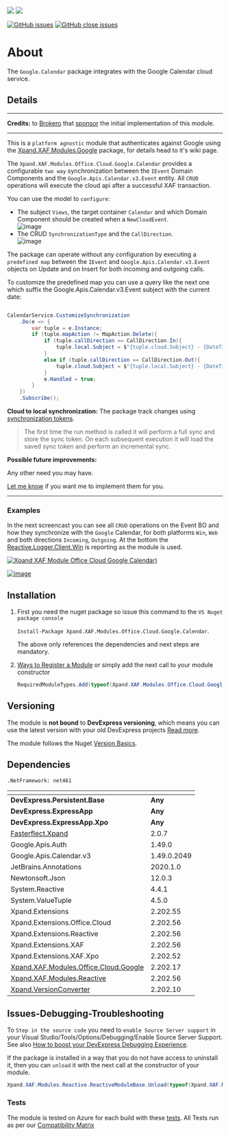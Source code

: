 ![](https://xpandshields.azurewebsites.net/nuget/v/Xpand.XAF.Modules.Office.Cloud.Google.Calendar.svg?&style=flat) ![](https://xpandshields.azurewebsites.net/nuget/dt/Xpand.XAF.Modules.Office.Cloud.Google.Calendar.svg?&style=flat)

[![GitHub issues](https://xpandshields.azurewebsites.net/github/issues/eXpandFramework/expand/Office.Cloud.Google.Calendar.svg)](https://github.com/eXpandFramework/eXpand/issues?utf8=%E2%9C%93&q=is%3Aissue+is%3Aopen+sort%3Aupdated-desc+label%3AStandalone_xaf_modules+label%3AOffice.Cloud.Google.Calendar) [![GitHub close issues](https://xpandshields.azurewebsites.net/github/issues-closed/eXpandFramework/eXpand/Office.Cloud.Google.Calendar.svg)](https://github.com/eXpandFramework/eXpand/issues?utf8=%E2%9C%93&q=is%3Aissue+is%3Aclosed+sort%3Aupdated-desc+label%3AStandalone_XAF_Modules+label%3AOffice.Cloud.Google.Calendar)
# About 

The `Google.Calendar` package integrates with the Google Calendar cloud service.

## Details

---

**Credits:** to [Brokero](https://www.brokero.ch/de/startseite/) that [sponsor](https://github.com/sponsors/apobekiaris) the initial implementation of this module.

---

This is a `platform agnostic` module that authenticates against Google using the [Xpand.XAF.Modules.Google](https://github.com/eXpandFramework/DevExpress.XAF/tree/master/src/Modules/Office.Cloud.Google) package, for details head to it's wiki page.

The `Xpand.XAF.Modules.Office.Cloud.Google.Calendar` provides a configurable `two way` synchronization between the `IEvent` Domain Components and the `Google.Apis.Calendar.v3.Event` entity.
All `CRUD` operations will execute the cloud api after a successful XAF transaction. 

You can use the model to `configure`:

* The subject `Views`, the target container `Calendar` and which Domain Component should be created when a `NewCloudEvent`.</br>
![image](https://user-images.githubusercontent.com/159464/93872067-48a30480-fcd8-11ea-92c7-3512999e53e9.png)
* The CRUD `SynchronizationType` and the `CallDirection`.</br>
![image](https://user-images.githubusercontent.com/159464/93872150-6a03f080-fcd8-11ea-92b0-2289b38032d4.png)



The package can operate without any configuration by executing a `predefined map` between the `IEvent` and `Google.Apis.Calendar.v3.Event` objects on Update and on Insert for both incoming and outgoing calls.

To customize the predefined map you can use a query like the next one which suffix the Google.Apis.Calendar.v3.Event subject with the current date:

```cs

CalendarService.CustomizeSynchronization
    .Do(e => {
        var tuple = e.Instance;
        if (tuple.mapAction != MapAction.Delete){
            if (tuple.callDirection == CallDirection.In){
                tuple.local.Subject = $"{tuple.cloud.Subject} - {DateTime.Now}";
            }
            else if (tuple.callDirection == CallDirection.Out){
                tuple.cloud.Subject = $"{tuple.local.Subject} - {DateTime.Now}";
            }
            e.Handled = true;
        }
    })
    .Subscribe();
```

**Cloud to local synchronization:**
The package track changes using [synchronization tokens](https://developers.google.com/calendar/v3/sync).


> The first time the run method is called it will perform a full sync and store the sync token. On each subsequent execution it will load the saved sync token and perform an incremental sync.


**Possible future improvements:**

Any other need you may have.

[Let me know](https://github.com/sponsors/apobekiaris) if you want me to implement them for you.

---

### Examples

In the next screencast you can see all `CRUD` operations on the Event BO and how they synchronize with the `Google` Calendar, for both platforms `Win`, `Web` and both directions `Incoming`, `Outgoing`. At the bottom the [Reactive.Logger.Client.Win](https://github.com/eXpandFramework/DevExpress.XAF/tree/master/src/Modules/Reactive.Logger.Client.Win) is reporting as the module is used.

<twitter>

[![Xpand XAF Module Office Cloud Google Calendar](https://user-images.githubusercontent.com/159464/94122039-ba0ac080-fe5a-11ea-8723-a973fd1e2852.gif))
](https://youtu.be/kch5gduu0FQ)

</twitter>

[![image](https://user-images.githubusercontent.com/159464/87556331-2fba1980-c6bf-11ea-8a10-e525dda86364.png)](https://youtu.be/kch5gduu0FQ)


## Installation 
1. First you need the nuget package so issue this command to the `VS Nuget package console` 

   `Install-Package Xpand.XAF.Modules.Office.Cloud.Google.Calendar`.

    The above only references the dependencies and next steps are mandatory.

2. [Ways to Register a Module](https://documentation.devexpress.com/eXpressAppFramework/118047/Concepts/Application-Solution-Components/Ways-to-Register-a-Module)
or simply add the next call to your module constructor
    ```cs
    RequiredModuleTypes.Add(typeof(Xpand.XAF.Modules.Office.Cloud.Google.CalendarModule));
    ```
## Versioning
The module is **not bound** to **DevExpress versioning**, which means you can use the latest version with your old DevExpress projects [Read more](https://github.com/eXpandFramework/XAF/tree/master/tools/Xpand.VersionConverter).

The module follows the Nuget [Version Basics](https://docs.Google.com/en-us/nuget/reference/package-versioning#version-basics).
## Dependencies
`.NetFramework: net461`

|<!-- -->|<!-- -->
|----|----
|**DevExpress.Persistent.Base**|**Any**
 |**DevExpress.ExpressApp**|**Any**
 |**DevExpress.ExpressApp.Xpo**|**Any**
|[Fasterflect.Xpand](https://github.com/eXpandFramework/Fasterflect)|2.0.7
 |Google.Apis.Auth|1.49.0
 |Google.Apis.Calendar.v3|1.49.0.2049
 |JetBrains.Annotations|2020.1.0
 |Newtonsoft.Json|12.0.3
 |System.Reactive|4.4.1
 |System.ValueTuple|4.5.0
 |Xpand.Extensions|2.202.55
 |Xpand.Extensions.Office.Cloud|2.202.56
 |Xpand.Extensions.Reactive|2.202.56
 |Xpand.Extensions.XAF|2.202.56
 |Xpand.Extensions.XAF.Xpo|2.202.52
 |[Xpand.XAF.Modules.Office.Cloud.Google](https://github.com/eXpandFramework/DevExpress.XAF/tree/master/src/Modules/Xpand.XAF.Modules.Office.Cloud.Google)|2.202.17
 |[Xpand.XAF.Modules.Reactive](https://github.com/eXpandFramework/DevExpress.XAF/tree/master/src/Modules/Xpand.XAF.Modules.Reactive)|2.202.56
 |[Xpand.VersionConverter](https://github.com/eXpandFramework/DevExpress.XAF/tree/master/tools/Xpand.VersionConverter)|2.202.10

## Issues-Debugging-Troubleshooting

To `Step in the source code` you need to `enable Source Server support` in your Visual Studio/Tools/Options/Debugging/Enable Source Server Support. See also [How to boost your DevExpress Debugging Experience](https://github.com/eXpandFramework/DevExpress.XAF/wiki/How-to-boost-your-DevExpress-Debugging-Experience#1-index-the-symbols-to-your-custom-devexpresss-installation-location).

If the package is installed in a way that you do not have access to uninstall it, then you can `unload` it with the next call at the constructor of your module.
```cs
Xpand.XAF.Modules.Reactive.ReactiveModuleBase.Unload(typeof(Xpand.XAF.Modules.Office.Cloud.Google.Calendar.Office.Office.Cloud.Google.CalendarModule))
```

### Tests
The module is tested on Azure for each build with these [tests](https://github.com/eXpandFramework/Packages/tree/master/src/Tests/Xpand.XAF.s.Office.Office.Cloud.Google.Calendar.Office.Office.Cloud.Google.Calendar). 
All Tests run as per our [Compatibility Matrix](https://github.com/eXpandFramework/DevExpress.XAF#compatibility-matrix)

